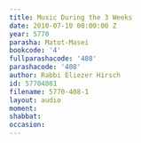 ```yaml
---
title: Music During the 3 Weeks
date: 2010-07-10 00:00:00 Z
year: 5770
parasha: Matot-Masei
bookcode: '4'
fullparashacode: '408'
parashacode: '408'
author: Rabbi Eliezer Hirsch
id: 57704081
filename: 5770-408-1
layout: audio
moment: 
shabbat: 
occasion: 
---
```


